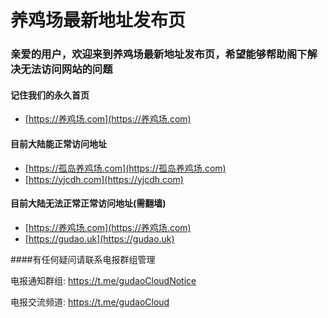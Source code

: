 # 养鸡场最新地址发布页

### 亲爱的用户，欢迎来到养鸡场最新地址发布页，希望能够帮助阁下解决无法访问网站的问题

#### 记住我们的永久首页
* [https://养鸡场.com](https://养鸡场.com)

#### 目前大陆能正常访问地址

* [https://孤岛养鸡场.com](https://孤岛养鸡场.com)
* [https://yjcdh.com](https://yjcdh.com)

#### 目前大陆无法正常正常访问地址(需翻墙)

* [https://养鸡场.com](https://养鸡场.com)
* [https://gudao.uk](https://gudao.uk)

####有任何疑问请联系电报群组管理

电报通知群组: https://t.me/gudaoCloudNotice

电报交流频道: https://t.me/gudaoCloud